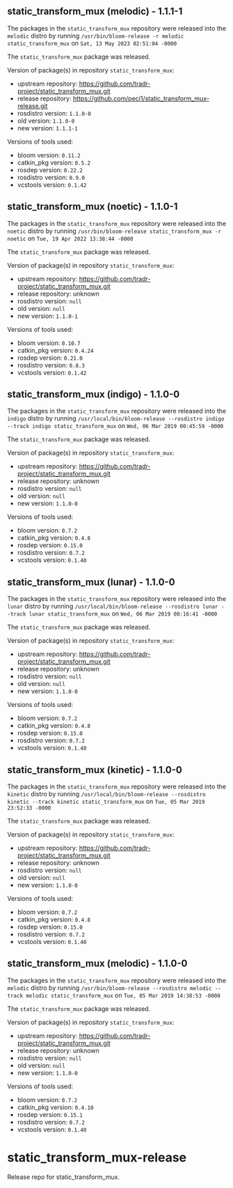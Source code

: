 ## static_transform_mux (melodic) - 1.1.1-1

The packages in the `static_transform_mux` repository were released into the `melodic` distro by running `/usr/bin/bloom-release -r melodic static_transform_mux` on `Sat, 13 May 2023 02:51:04 -0000`

The `static_transform_mux` package was released.

Version of package(s) in repository `static_transform_mux`:

- upstream repository: https://github.com/tradr-project/static_transform_mux.git
- release repository: https://github.com/peci1/static_transform_mux-release.git
- rosdistro version: `1.1.0-0`
- old version: `1.1.0-0`
- new version: `1.1.1-1`

Versions of tools used:

- bloom version: `0.11.2`
- catkin_pkg version: `0.5.2`
- rosdep version: `0.22.2`
- rosdistro version: `0.9.0`
- vcstools version: `0.1.42`


## static_transform_mux (noetic) - 1.1.0-1

The packages in the `static_transform_mux` repository were released into the `noetic` distro by running `/usr/bin/bloom-release static_transform_mux -r noetic` on `Tue, 19 Apr 2022 13:38:44 -0000`

The `static_transform_mux` package was released.

Version of package(s) in repository `static_transform_mux`:

- upstream repository: https://github.com/tradr-project/static_transform_mux.git
- release repository: unknown
- rosdistro version: `null`
- old version: `null`
- new version: `1.1.0-1`

Versions of tools used:

- bloom version: `0.10.7`
- catkin_pkg version: `0.4.24`
- rosdep version: `0.21.0`
- rosdistro version: `0.8.3`
- vcstools version: `0.1.42`


## static_transform_mux (indigo) - 1.1.0-0

The packages in the `static_transform_mux` repository were released into the `indigo` distro by running `/usr/local/bin/bloom-release --rosdistro indigo --track indigo static_transform_mux` on `Wed, 06 Mar 2019 00:45:59 -0000`

The `static_transform_mux` package was released.

Version of package(s) in repository `static_transform_mux`:

- upstream repository: https://github.com/tradr-project/static_transform_mux.git
- release repository: unknown
- rosdistro version: `null`
- old version: `null`
- new version: `1.1.0-0`

Versions of tools used:

- bloom version: `0.7.2`
- catkin_pkg version: `0.4.8`
- rosdep version: `0.15.0`
- rosdistro version: `0.7.2`
- vcstools version: `0.1.40`


## static_transform_mux (lunar) - 1.1.0-0

The packages in the `static_transform_mux` repository were released into the `lunar` distro by running `/usr/local/bin/bloom-release --rosdistro lunar --track lunar static_transform_mux` on `Wed, 06 Mar 2019 00:16:41 -0000`

The `static_transform_mux` package was released.

Version of package(s) in repository `static_transform_mux`:

- upstream repository: https://github.com/tradr-project/static_transform_mux.git
- release repository: unknown
- rosdistro version: `null`
- old version: `null`
- new version: `1.1.0-0`

Versions of tools used:

- bloom version: `0.7.2`
- catkin_pkg version: `0.4.8`
- rosdep version: `0.15.0`
- rosdistro version: `0.7.2`
- vcstools version: `0.1.40`


## static_transform_mux (kinetic) - 1.1.0-0

The packages in the `static_transform_mux` repository were released into the `kinetic` distro by running `/usr/local/bin/bloom-release --rosdistro kinetic --track kinetic static_transform_mux` on `Tue, 05 Mar 2019 23:52:33 -0000`

The `static_transform_mux` package was released.

Version of package(s) in repository `static_transform_mux`:

- upstream repository: https://github.com/tradr-project/static_transform_mux.git
- release repository: unknown
- rosdistro version: `null`
- old version: `null`
- new version: `1.1.0-0`

Versions of tools used:

- bloom version: `0.7.2`
- catkin_pkg version: `0.4.8`
- rosdep version: `0.15.0`
- rosdistro version: `0.7.2`
- vcstools version: `0.1.40`


## static_transform_mux (melodic) - 1.1.0-0

The packages in the `static_transform_mux` repository were released into the `melodic` distro by running `/usr/bin/bloom-release --rosdistro melodic --track melodic static_transform_mux` on `Tue, 05 Mar 2019 14:38:53 -0000`

The `static_transform_mux` package was released.

Version of package(s) in repository `static_transform_mux`:

- upstream repository: https://github.com/tradr-project/static_transform_mux.git
- release repository: unknown
- rosdistro version: `null`
- old version: `null`
- new version: `1.1.0-0`

Versions of tools used:

- bloom version: `0.7.2`
- catkin_pkg version: `0.4.10`
- rosdep version: `0.15.1`
- rosdistro version: `0.7.2`
- vcstools version: `0.1.40`


# static_transform_mux-release
Release repo for static_transform_mux.
